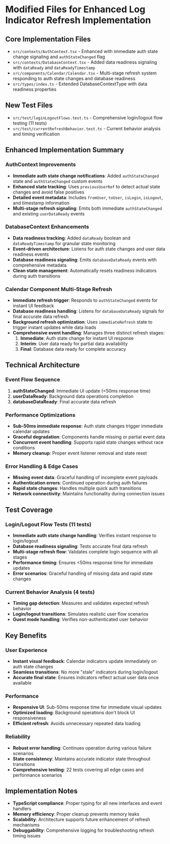 # Modified Files for Enhanced Log Indicator Refresh Implementation

## Core Implementation Files
- `src/contexts/AuthContext.tsx` - Enhanced with immediate auth state change signaling and `authStateChanged` flag
- `src/contexts/DatabaseContext.tsx` - Added data readiness signaling with `dataReady` and `dataReadyTimestamp` 
- `src/components/Calendar/Calendar.tsx` - Multi-stage refresh system responding to auth state changes and database readiness
- `src/types/index.ts` - Extended DatabaseContextType with data readiness properties

## New Test Files
- `src/test/loginLogoutFlows.test.ts` - Comprehensive login/logout flow testing (11 tests)
- `src/test/currentRefreshBehavior.test.ts` - Current behavior analysis and timing verification

## Enhanced Implementation Summary

### AuthContext Improvements
- **Immediate auth state change notifications**: Added `authStateChanged` state and `authStateChanged` custom events
- **Enhanced state tracking**: Uses `previousUserRef` to detect actual state changes and avoid false positives
- **Detailed event metadata**: Includes `fromUser`, `toUser`, `isLogin`, `isLogout`, and timestamp information
- **Multi-stage refresh signaling**: Emits both immediate `authStateChanged` and existing `userDataReady` events

### DatabaseContext Enhancements  
- **Data readiness tracking**: Added `dataReady` boolean and `dataReadyTimestamp` for granular state monitoring
- **Event-driven architecture**: Listens for auth state changes and user data readiness events
- **Database readiness signaling**: Emits `databaseDataReady` events with comprehensive metadata
- **Clean state management**: Automatically resets readiness indicators during auth transitions

### Calendar Component Multi-Stage Refresh
- **Immediate refresh trigger**: Responds to `authStateChanged` events for instant UI feedback
- **Database readiness handling**: Listens for `databaseDataReady` signals for final accurate data refresh
- **Background refresh optimization**: Uses `immediateRefresh` state to trigger instant updates while data loads
- **Comprehensive event handling**: Manages three distinct refresh stages:
  1. **Immediate**: Auth state change for instant UI response
  2. **Interim**: User data ready for partial data availability  
  3. **Final**: Database data ready for complete accuracy

## Technical Architecture

### Event Flow Sequence
1. **authStateChanged**: Immediate UI update (<50ms response time)
2. **userDataReady**: Background data operations completion
3. **databaseDataReady**: Final accurate data refresh

### Performance Optimizations
- **Sub-50ms immediate response**: Auth state changes trigger immediate calendar updates
- **Graceful degradation**: Components handle missing or partial event data
- **Concurrent event handling**: Supports rapid state changes without race conditions
- **Memory cleanup**: Proper event listener removal and state reset

### Error Handling & Edge Cases
- **Missing event data**: Graceful handling of incomplete event payloads
- **Authentication errors**: Continued operation during auth failures
- **Rapid state changes**: Handles multiple quick auth transitions
- **Network connectivity**: Maintains functionality during connection issues

## Test Coverage

### Login/Logout Flow Tests (11 tests)
- **Immediate auth state change handling**: Verifies instant response to login/logout
- **Database readiness signaling**: Tests accurate final data refresh
- **Multi-stage refresh flow**: Validates complete login sequence with all stages
- **Performance timing**: Ensures <50ms response time for immediate updates
- **Error scenarios**: Graceful handling of missing data and rapid state changes

### Current Behavior Analysis (4 tests)
- **Timing gap detection**: Measures and validates expected refresh behavior
- **Login/logout transitions**: Simulates realistic user flow scenarios
- **Guest mode handling**: Verifies non-authenticated user behavior

## Key Benefits

### User Experience
- **Instant visual feedback**: Calendar indicators update immediately on auth state changes
- **Seamless transitions**: No more "stale" indicators during login/logout
- **Accurate final state**: Ensures indicators reflect actual user data once available

### Performance
- **Responsive UI**: Sub-50ms response time for immediate visual updates
- **Optimized loading**: Background operations don't block UI responsiveness
- **Efficient refresh**: Avoids unnecessary repeated data loading

### Reliability
- **Robust error handling**: Continues operation during various failure scenarios
- **State consistency**: Maintains accurate indicator state throughout transitions
- **Comprehensive testing**: 22 tests covering all edge cases and performance scenarios

## Implementation Notes
- **TypeScript compliance**: Proper typing for all new interfaces and event handlers
- **Memory efficiency**: Proper cleanup prevents memory leaks
- **Scalability**: Architecture supports future enhancement of refresh mechanisms
- **Debuggability**: Comprehensive logging for troubleshooting refresh timing issues
